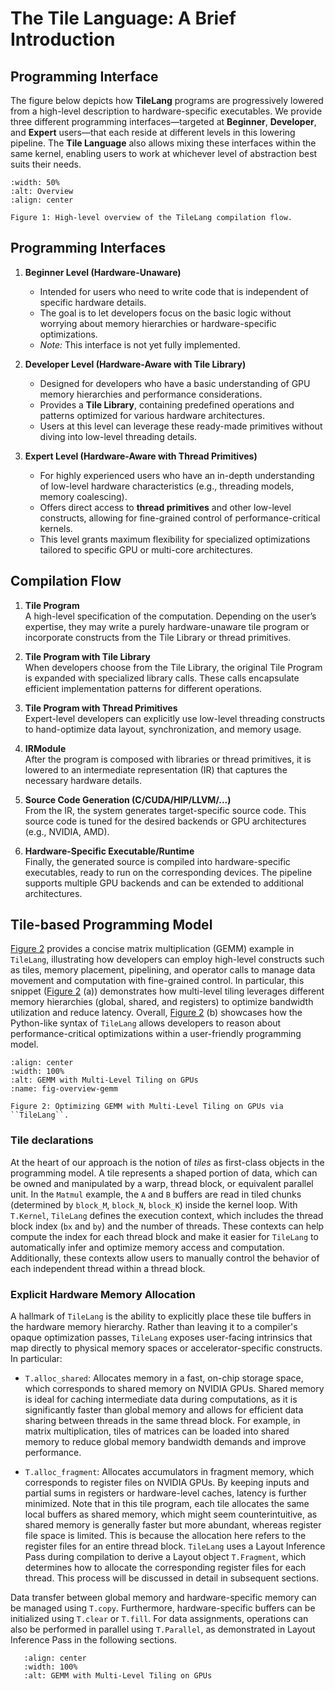 # The Tile Language: A Brief Introduction

## Programming Interface

The figure below depicts how **TileLang** programs are progressively lowered from a high-level description to hardware-specific executables. We provide three different programming interfaces—targeted at **Beginner**, **Developer**, and **Expert** users—that each reside at different levels in this lowering pipeline. The **Tile Language** also allows mixing these interfaces within the same kernel, enabling users to work at whichever level of abstraction best suits their needs.

```{figure} ../_static/img/overview.png
:width: 50%
:alt: Overview
:align: center

Figure 1: High-level overview of the TileLang compilation flow.
```

## Programming Interfaces

1. **Beginner Level (Hardware-Unaware)**
   - Intended for users who need to write code that is independent of specific hardware details.  
   - The goal is to let developers focus on the basic logic without worrying about memory hierarchies or hardware-specific optimizations.  
   - *Note:* This interface is not yet fully implemented.

2. **Developer Level (Hardware-Aware with Tile Library)**
   - Designed for developers who have a basic understanding of GPU memory hierarchies and performance considerations.  
   - Provides a **Tile Library**, containing predefined operations and patterns optimized for various hardware architectures.  
   - Users at this level can leverage these ready-made primitives without diving into low-level threading details.

3. **Expert Level (Hardware-Aware with Thread Primitives)**
   - For highly experienced users who have an in-depth understanding of low-level hardware characteristics (e.g., threading models, memory coalescing).  
   - Offers direct access to **thread primitives** and other low-level constructs, allowing for fine-grained control of performance-critical kernels.  
   - This level grants maximum flexibility for specialized optimizations tailored to specific GPU or multi-core architectures.

## Compilation Flow

1. **Tile Program**  
   A high-level specification of the computation. Depending on the user’s expertise, they may write a purely hardware-unaware tile program or incorporate constructs from the Tile Library or thread primitives.

2. **Tile Program with Tile Library**  
   When developers choose from the Tile Library, the original Tile Program is expanded with specialized library calls. These calls encapsulate efficient implementation patterns for different operations.

3. **Tile Program with Thread Primitives**  
   Expert-level developers can explicitly use low-level threading constructs to hand-optimize data layout, synchronization, and memory usage.

4. **IRModule**  
   After the program is composed with libraries or thread primitives, it is lowered to an intermediate representation (IR) that captures the necessary hardware details.

5. **Source Code Generation (C/CUDA/HIP/LLVM/…)**  
   From the IR, the system generates target-specific source code. This source code is tuned for the desired backends or GPU architectures (e.g., NVIDIA, AMD).

6. **Hardware-Specific Executable/Runtime**  
   Finally, the generated source is compiled into hardware-specific executables, ready to run on the corresponding devices. The pipeline supports multiple GPU backends and can be extended to additional architectures.

## Tile-based Programming Model

[Figure 2](#fig-overview-gemm) provides a concise matrix multiplication (GEMM) example in ``TileLang``, 
illustrating how developers can employ high-level constructs such as tiles, memory placement, pipelining, 
and operator calls to manage data movement and computation with fine-grained control.
In particular, this snippet ([Figure 2](#fig-overview-gemm) (a)) demonstrates how multi-level tiling 
leverages different memory hierarchies (global, shared, and registers) to optimize bandwidth utilization 
and reduce latency.
Overall, [Figure 2](#fig-overview-gemm) (b) showcases how the Python-like syntax of ``TileLang`` 
allows developers to reason about performance-critical optimizations within a user-friendly programming model.

```{figure} ../_static/img/MatmulExample.png
:align: center
:width: 100%
:alt: GEMM with Multi-Level Tiling on GPUs
:name: fig-overview-gemm

Figure 2: Optimizing GEMM with Multi-Level Tiling on GPUs via ``TileLang``.
```

### Tile declarations

At the heart of our approach is the notion of *tiles* as first-class objects in the programming model. A tile represents a shaped portion of data, which can be owned and manipulated by a warp, thread block, or equivalent parallel unit. In the `Matmul` example, the `A` and `B` buffers are read in tiled chunks (determined by `block_M`, `block_N`, `block_K`) inside the kernel loop. With `T.Kernel`, `TileLang` defines the execution context, which includes the thread block index (`bx` and `by`) and the number of threads. These contexts can help compute the index for each thread block and make it easier for `TileLang` to automatically infer and optimize memory access and computation. Additionally, these contexts allow users to manually control the behavior of each independent thread within a thread block.

### Explicit Hardware Memory Allocation

A hallmark of `TileLang` is the ability to explicitly place these tile buffers in the hardware memory hierarchy. Rather than leaving it to a compiler's opaque optimization passes, `TileLang` exposes user-facing intrinsics that map directly to physical memory spaces or accelerator-specific constructs. In particular:

- `T.alloc_shared`: Allocates memory in a fast, on-chip storage space, which corresponds to shared memory on NVIDIA GPUs. Shared memory is ideal for caching intermediate data during computations, as it is significantly faster than global memory and allows for efficient data sharing between threads in the same thread block. For example, in matrix multiplication, tiles of matrices can be loaded into shared memory to reduce global memory bandwidth demands and improve performance.

- `T.alloc_fragment`: Allocates accumulators in fragment memory, which corresponds to register files on NVIDIA GPUs. By keeping inputs and partial sums in registers or hardware-level caches, latency is further minimized. Note that in this tile program, each tile allocates the same local buffers as shared memory, which might seem counterintuitive, as shared memory is generally faster but more abundant, whereas register file space is limited. This is because the allocation here refers to the register files for an entire thread block. `TileLang` uses a Layout Inference Pass during compilation to derive a Layout object `T.Fragment`, which determines how to allocate the corresponding register files for each thread. This process will be discussed in detail in subsequent sections.

Data transfer between global memory and hardware-specific memory can be managed using `T.copy`. Furthermore, hardware-specific buffers can be initialized using `T.clear` or `T.fill`. For data assignments, operations can also be performed in parallel using `T.Parallel`, as demonstrated in Layout Inference Pass in the following sections.

```{figure} ../_static/img/LayoutInference.png
   :align: center
   :width: 100%
   :alt: GEMM with Multi-Level Tiling on GPUs

```
